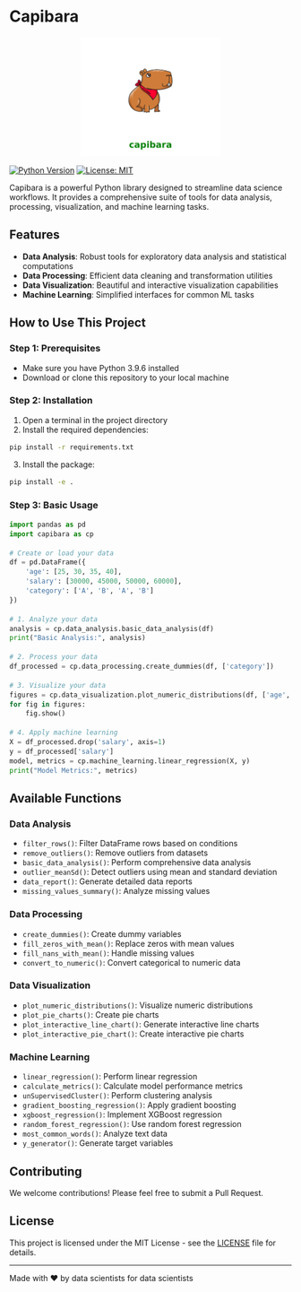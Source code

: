 # Capibara

<div style="text-align:center">
    <img src="./img/capibara_logo.png" alt="Capibara Logo" width="250"/>
</div>

[![Python Version](https://img.shields.io/badge/python-3.9.6-blue.svg)](https://www.python.org/downloads/)
[![License: MIT](https://img.shields.io/badge/License-MIT-yellow.svg)](https://opensource.org/licenses/MIT)

Capibara is a powerful Python library designed to streamline data science workflows. It provides a comprehensive suite of tools for data analysis, processing, visualization, and machine learning tasks.

## Features

- **Data Analysis**: Robust tools for exploratory data analysis and statistical computations
- **Data Processing**: Efficient data cleaning and transformation utilities
- **Data Visualization**: Beautiful and interactive visualization capabilities
- **Machine Learning**: Simplified interfaces for common ML tasks

## How to Use This Project

### Step 1: Prerequisites
- Make sure you have Python 3.9.6 installed
- Download or clone this repository to your local machine

### Step 2: Installation
1. Open a terminal in the project directory
2. Install the required dependencies:
```bash
pip install -r requirements.txt
```
3. Install the package:
```bash
pip install -e .
```

### Step 3: Basic Usage
```python
import pandas as pd
import capibara as cp

# Create or load your data
df = pd.DataFrame({
    'age': [25, 30, 35, 40],
    'salary': [30000, 45000, 50000, 60000],
    'category': ['A', 'B', 'A', 'B']
})

# 1. Analyze your data
analysis = cp.data_analysis.basic_data_analysis(df)
print("Basic Analysis:", analysis)

# 2. Process your data
df_processed = cp.data_processing.create_dummies(df, ['category'])

# 3. Visualize your data
figures = cp.data_visualization.plot_numeric_distributions(df, ['age', 'salary'])
for fig in figures:
    fig.show()

# 4. Apply machine learning
X = df_processed.drop('salary', axis=1)
y = df_processed['salary']
model, metrics = cp.machine_learning.linear_regression(X, y)
print("Model Metrics:", metrics)
```

## Available Functions

### Data Analysis
- `filter_rows()`: Filter DataFrame rows based on conditions
- `remove_outliers()`: Remove outliers from datasets
- `basic_data_analysis()`: Perform comprehensive data analysis
- `outlier_meanSd()`: Detect outliers using mean and standard deviation
- `data_report()`: Generate detailed data reports
- `missing_values_summary()`: Analyze missing values

### Data Processing
- `create_dummies()`: Create dummy variables
- `fill_zeros_with_mean()`: Replace zeros with mean values
- `fill_nans_with_mean()`: Handle missing values
- `convert_to_numeric()`: Convert categorical to numeric data

### Data Visualization
- `plot_numeric_distributions()`: Visualize numeric distributions
- `plot_pie_charts()`: Create pie charts
- `plot_interactive_line_chart()`: Generate interactive line charts
- `plot_interactive_pie_chart()`: Create interactive pie charts

### Machine Learning
- `linear_regression()`: Perform linear regression
- `calculate_metrics()`: Calculate model performance metrics
- `unSupervisedCluster()`: Perform clustering analysis
- `gradient_boosting_regression()`: Apply gradient boosting
- `xgboost_regression()`: Implement XGBoost regression
- `random_forest_regression()`: Use random forest regression
- `most_common_words()`: Analyze text data
- `y_generator()`: Generate target variables

## Contributing

We welcome contributions! Please feel free to submit a Pull Request.

## License

This project is licensed under the MIT License - see the [LICENSE](LICENSE) file for details.

---

Made with ❤️ by data scientists for data scientists